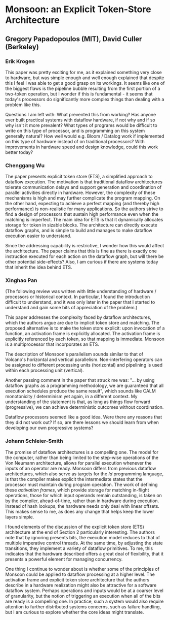 # Monsoon: an Explicit Token-Store Architecture
## Gregory Papadopoulos (MIT), David Culler (Berkeley)

### Erik Krogen
This paper was pretty exciting for me, as it explained something very close to hardware, but was simple enough and well enough explained that despite this I feel I was able to get a good grasp on its workings. It seems like one of the biggest flaws is the pipeline bubble resulting from the first portion of a two-token operation, but I wonder if this is fundamental - it seems that today's processors do significantly more complex things than dealing with a problem like this. 

Questions I am left with: What prevented this from working? Has anyone ever built practical systems with dataflow hardware, if not why and if so why isn't it more prevalent? What types of programs would be difficult to write on this type of processor, and is programming on this system generally natural? How well would e.g. Bloom / Datalog work if implemented on this type of hardware instead of on traditional processors? With improvements in hardware speed and design knowledge, could this work better today?

### Chenggang Wu

The paper presents explicit token store (ETS), a simplified approach to dataflow execution. The motivation is that traditional dataflow architectures tolerate communication delays and support generation and coordination of parallel activities directly in hardware. However, the complexity of these mechanisms is high and may further complicate the program mapping. On the other hand, expecting to achieve a perfect mapping (and thereby high performance) is non-realistic for many applications. So the authors strive to find a design of processors that sustain high performance even when the matching is imperfect. The main idea for ETS is that it dynamically allocates storage for token in sizable blocks. The architecture can directly execute dataflow graphs, and is simple to build and manages to make dataflow execution easier to understand.

Since the addressing capability is restrictive, I wonder how this would affect the architecture. The paper claims that this is fine as there is exactly one instruction executed for each action on the dataflow graph, but will there be other potential side-effects? Also, I am curious if there are systems today that inherit the idea behind ETS.

### Xinghao Pan

(The following review was written with little understanding of hardware / processors or historical context.
In particular, I found the introduction difficult to understand, and it was only later in the paper that I started to understand and gain some bits of appreciation of the problem.) 

This paper addresses the complexity faced by dataflow architectures, which the authors argue are due to implicit token store and matching.
The proposed alternative is to make the token store explicit:
upon invocation of a function, an activation frame is explicitly allocated.
The activation frame is explicitly referenced by each token, so that mapping is immediate.
Monsoon is a multiprocessor that incorporates an ETS.

The description of Monsoon's parallelism sounds similar to that of Volcano's horizontal and vertical parallelism.
Non-interfering operators can be assigned to different processing units (horizontal) and pipelining is used within each processing unit (vertical).

Another passing comment in the paper that struck me was: "... by using dataflow graphs as a programming methodology, we are guaranteed that all execution schedules produce the same result", which sounds like CALM monotonicity / determinism yet again, in a different context.
My understanding of the statement is that, as long as things flow forward (progressive), we can achieve deterministic outcomes without coordination.

Dataflow processors seemed like a good idea. Were there any reasons that they did not work out? If so, are there lessons we should learn from when developing our own progressive systems?


### Johann Schleier-Smith

The promise of dataflow architectures is a compelling one. The model for the computer, rather than being limited to the step-wise operations of the Von Neumann architecture, allows for parallel execution whenever the inputs of an operator are ready. Monsoon differs from previous dataflow architectures, which also serve as targets for the *Id* programming language, is that the compiler makes explicit the intermediate states that the processor must maintain during program operation. The work of defining these *activation frames*, which provide storage for matching in-flight operations, those for which input operands remain outstanding, is taken on by the compiler, ahead-of-time, rather than in hardware during execution. Instead of hash lookups, the hardware needs only deal with linear offsets. This makes sense to me, as does any change that helps keep the lower layers simple.

I found elements of the discussion of the explicit token store (ETS) architecture at the end of Section 2 particularly interesting. The authors note that by ignoring presents bits, the execution model reduces to that of multiple imperative control threads. At the same time, by adjusting the state transitions, they implement a variety of dataflow primitives. To me, this indicates that the hardware described offers a great deal of flexibility, that it presents a powerful element for managing concurrency.

One thing I continue to wonder about is whether some of the principles of Monsoon could be applied to dataflow processing at a higher level. The activation frame and explicit token store architecture that the authors describe in a hardware realization might also be attractive for a software dataflow system. Perhaps operations and inputs would be at a coarser level of granularity, but the notion of triggering an execution when all of the bits are ready is a compelling one. In practice, such a system would also require attention to further distributed systems concerns, such as failure handling, but I am curious to explore whether the core ideas might translate.
